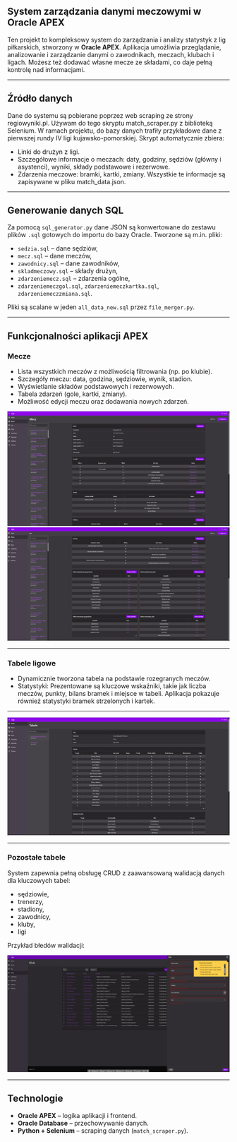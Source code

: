 ## System zarządzania danymi meczowymi w Oracle APEX

Ten projekt to kompleksowy system do zarządzania i analizy statystyk z lig piłkarskich, stworzony w **Oracle APEX**. Aplikacja umożliwia przeglądanie, analizowanie i zarządzanie danymi o zawodnikach, meczach, klubach i ligach. Możesz też dodawać własne mecze ze składami, co daje pełną kontrolę nad informacjami.

---

## Źródło danych

Dane do systemu są pobierane poprzez web scraping ze strony regiowyniki.pl. Używam do tego skryptu match_scraper.py z biblioteką Selenium. W ramach projektu, do bazy danych trafiły przykładowe dane z pierwszej rundy IV ligi kujawsko-pomorskiej. Skrypt automatycznie zbiera:

- Linki do drużyn z ligi.
- Szczegółowe informacje o meczach: daty, godziny, sędziów (główny i asystenci), wyniki, składy podstawowe i rezerwowe.
- Zdarzenia meczowe: bramki, kartki, zmiany.
Wszystkie te informacje są zapisywane w pliku match_data.json.

---

## Generowanie danych SQL

Za pomocą `sql_generator.py` dane JSON są konwertowane do zestawu plików `.sql` gotowych do importu do bazy Oracle. Tworzone są m.in. pliki:

- `sedzia.sql` – dane sędziów,
- `mecz.sql` – dane meczów,
- `zawodnicy.sql` – dane zawodników,
- `skladmeczowy.sql` – składy drużyn,
- `zdarzeniemecz.sql` – zdarzenia ogólne,
- `zdarzeniemeczgol.sql`, `zdarzeniemeczkartka.sql`, `zdarzeniemeczzmiana.sql`.

Pliki są scalane w jeden `all_data_new.sql` przez `file_merger.py`.

---

##  Funkcjonalności aplikacji APEX

###  Mecze

- Lista wszystkich meczów z możliwością filtrowania (np. po klubie).
- Szczegóły meczu: data, godzina, sędziowie, wynik, stadion.
- Wyświetlanie składów podstawowych i rezerwowych.
- Tabela zdarzeń (gole, kartki, zmiany).
- Możliwość edycji meczu oraz dodawania nowych zdarzeń.


![Widok meczu 1](screens/mecz_ss.png)
![Widok meczu 12](screens/mecz_ss2.png)

---

###  Tabele ligowe

- Dynamicznie tworzona tabela na podstawie rozegranych meczów.
- Statystyki: Prezentowane są kluczowe wskaźniki, takie jak liczba meczów, punkty, bilans bramek i miejsce w tabeli. Aplikacja pokazuje również statystyki bramek strzelonych i kartek.

--- 
![Tabela ligowa](screens/tabele.png)

---

### Pozostałe tabele
System zapewnia pełną obsługę CRUD z zaawansowaną walidacją danych dla kluczowych tabel:
- sędziowie,
- trenerzy,
- stadiony,
- zawodnicy,
- kluby,
- ligi

Przykład błedów walidacji:


![Przyklad walicdacji](screens/klub_walidacja.png)

---

##  Technologie

- **Oracle APEX** – logika aplikacji i frontend.
- **Oracle Database** – przechowywanie danych.
- **Python + Selenium** – scraping danych (`match_scraper.py`).

